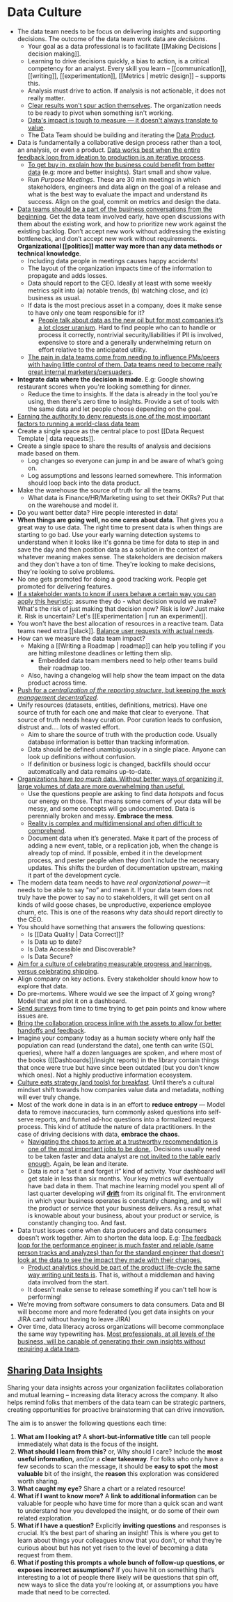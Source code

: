 # Data Culture

- The data team needs to be focus on delivering insights and supporting decisions. The outcome of the data team work data are _decisions_. 
	- Your goal as a data professional is to facilitate [[Making Decisions | decision making]].
	- Learning to drive decisions quickly, a bias to action, is a critical competency for an analyst. Every skill you learn – [[communication]], [[writing]], [[experimentation]], [[Metrics | metric design]] – supports this.
	- Analysis must drive to action. If analysis is not actionable, it does not really matter.
	- [Clear results won't spur action themselves](https://www.linkedin.com/posts/eric-weber-060397b7_data-analytics-machinelearning-activity-6675746028144205824-CQxW/). The organization needs to be ready to pivot when something isn't working.
	- [Data's impact is tough to measure — it doesn't always translate to value](https://dfrieds.com/articles/data-science-reality-vs-expectations.html).
	- The Data Team should be building and iterating the [Data Product](https://locallyoptimistic.com/post/run-your-data-team-like-a-product-team/).
- Data is fundamentally a collaborative design process rather than a tool, an analysis, or even a product. [Data works best when the entire feedback loop from ideation to production is an iterative process](https://pedram.substack.com/p/data-can-learn-from-design).
	- [To get buy in, explain how the business could benefit from better data](https://youtu.be/Mlz1VwxZuDs) (e.g: more and better insights). Start small and show value. 
	- Run _Purpose Meetings_. These are 30 min meetings in which stakeholders, engineers and data align on the goal of a release and what is the best way to evaluate the impact and understand its success. Align on the goal, commit on metrics and design the data. 
- [Data teams should be a part of the business conversations from the beginning](https://cultivating-algos.stitchfix.com/). Get the data team involved early, have open discussions with them about the existing work, and how to prioritize new work against the existing backlog. Don’t accept new work without addressing the existing bottlenecks, and don’t accept new work without requirements. **Organizational [[politics]] matter way more than any data methods or technical knowledge**.
	- Including data people in meetings causes happy accidents!
	- The layout of the organization impacts time of the information to propagate and adds losses.
	- Data should report to the CEO. Ideally at least with some weekly metrics split into (a) notable trends, (b) watching close, and (c) business as usual. 
	- If data is the most precious asset in a company, does it make sense to have only one team responsible for it?
		- [People talk about data as the new oil but for most companies it’s a lot closer uranium](https://news.ycombinator.com/item?id=27781286). Hard to find people who can to handle or process it correctly, nontrivial security/liabilities if PII is involved, expensive to store and a generally underwhelming return on effort relative to the anticipated utility.
	- [The pain in data teams come from needing to influence PMs/peers with having little control of them. Data teams need to become really great internal marketers/persuaders](https://anchor.fm/census/episodes/The-evolution-of-the-data-industry--data-jobs-w-Avo-CEO-and-Co-founder-Stefania-Olafsdottir-e16hu1l).  
- **Integrate data where the decision is made**. E.g: Google showing restaurant scores when you're looking something for dinner.
	- Reduce the time to insights. If the data is already in the tool you're using, then there's zero time to insights. Provide a set of tools with the same data and let people choose depending on the goal.
- [Earning the authority to deny requests is one of the most important factors to running a world-class data team](https://twitter.com/teej_m/status/1420432376270782464)
- Create a single space as the central place to post [[Data Request Template | data requests]]. 
- Create a single space to share the results of analysis and decisions made based on them.
	- Log changes so everyone can jump in and be aware of what’s going on.
	- Log assumptions and lessons learned somewhere. This information should loop back into the data product.
- Make the warehouse the source of truth for all the teams. 
	- What data is Finance/HR/Marketing using to set their OKRs? Put that on the warehouse and model it.
- Do you want better data? Hire people interested in data! 
- **When things are going well, no one cares about data**. That gives you a great way to use data. The right time to present data is when things are starting to go bad. Use your early warning detection systems to understand when it looks like it's gonna be time for data to step in and save the day and then position data as a solution in the context of whatever meaning makes sense. The stakeholders are decision makers and they don't have a ton of time. They're looking to make decisions, they're looking to solve problems.
- No one gets promoted for doing a good tracking work. People get promoted for delivering features.
- [If a stakeholder wants to know if users behave a certain way you can apply this heuristic](https://twitter.com/teej_m/status/1456719714420289536): assume they do - what decision would we make? What's the risk of just making that decision now? Risk is low? Just make it. Risk is uncertain? Let's [[Experimentation | run an experiment]].
- You won't have the best allocation of resources in a reactive team. Data teams need extra [[slack]]. [Balance user requests with actual needs](https://scientistemily.substack.com/p/product-management-skills-for-data).
- How can we measure the data team impact?
	- Making a [[Writing a Roadmap | roadmap]] can help you telling if you are hitting milestone deadlines or letting them slip.
	   - Embedded data team members need to help other teams build their roadmap too.
	- Also, having a changelog will help show the team impact on the data product across time.
- [Push for a _centralization of the reporting structure_, but keeping the _work management decentralized_](https://erikbern.com/2021/07/07/the-data-team-a-short-story.html).
- Unify resources (datasets, entities, definitions, metrics). Have one source of truth for each one and make that clear to everyone. That source of truth needs heavy curation. Poor curation leads to confusion, distrust and…. lots of wasted effort.
	- Aim to share the source of truth with the production code. Usually database information is better than tracking information.
	- Data should be defined unambiguously in a single place. Anyone can look up definitions without confusion.
	- If definition or business logic is changed, backfills should occur automatically and data remains up-to-date.
- [Organizations have _too much_ data. Without better ways of organizing it, large volumes of data are more overwhelming than useful.](https://towardsdatascience.com/good-data-citizenship-doesnt-work-265f13a37fa5)
	- Use the questions people are asking to find data _hotspots_ and focus our energy on those. That means some corners of your data will be messy, and some concepts will go undocumented. Data is perennially broken and messy. **Embrace the mess**.
	- [Reality is complex and multidimensional and often difficult to comprehend](https://mobile.twitter.com/rahulj51/status/1485429967131639808).
	- Document data when it’s generated. Make it part of the process of adding a new event, table, or a replication job, when the change is already top of mind. If possible, embed it in the development process, and pester people when they don’t include the necessary updates. This shifts the burden of documentation upstream, making it part of the development cycle.
- The modern data team needs to have _real organizational power_—it needs to be able to say "no” and mean it. If your data team does not truly have the power to say no to stakeholders, it will get sent on all kinds of wild goose chases, be unproductive, experience employee churn, etc. This is one of the reasons why data should report directly to the CEO.
- You should have something that answers the following questions:
	- Is [[Data Quality | Data Correct]]?
	- Is Data up to date?
	- Is Data Accessible and Discoverable?
	- Is Data Secure?
- [Aim for a culture of celebrating measurable progress and learnings, versus celebrating shipping](https://erikbern.com/2021/07/07/the-data-team-a-short-story.html).
- Align company on key actions. Every stakeholder should know how to explore that data. 
- Do pre-mortems. Where would we see the impact of *X* going wrong? Model that and plot it on a dashboard.
- [Send surveys](https://docs.google.com/forms/d/e/1FAIpQLSfufs_0zOGlFiE6oqrdZU7xCi399CBYbIlZkAMe15GTRRcPZA/viewform) from time to time trying to get pain points and know where issues are.
- [Bring the collaboration process inline with the assets to allow for better handoffs and feedback](https://pedram.substack.com/p/data-can-learn-from-design).
- Imagine your company today as a human society where only half the population can read (understand the data), one tenth can write (SQL queries), where half a dozen languages are spoken, and where most of the books ([[Dashboards]]/insight reports) in the library contain things that once were true but have since been outdated (but you don’t know which ones). Not a highly productive information ecosystem.
- [Culture eats strategy (and tools) for breakfast](https://news.ycombinator.com/item?id=29062266). Until there’s a cultural mindset shift towards how companies value data and metadata, nothing will ever truly change.
- Most of the work done in data is in an effort to **reduce entropy** — Model data to remove inaccuracies, turn commonly asked questions into self-serve reports, and funnel ad-hoc questions into a formalized request process. This kind of attitude the nature of data practitioners. In the case of driving decisions with data, **embrace the chaos**.
	- [Navigating the chaos to arrive at a trustworthy recommendation is one of the most important jobs to be done.](https://roundup.getdbt.com/p/iterating-on-your-data-team). Decisions usually need to be taken faster and data analyst are [not invited to the table early enough](https://petrjanda.substack.com/p/bring-data-analyst-to-the-table). Again, be lean and iterate.
	- Data is _not_ a “set it and forget it” kind of activity. Your dashboard _will_ get stale in less than six months. Your key metrics _will_ eventually have bad data in them. That machine learning model you spent all of last quarter developing _will_ **[drift](https://towardsdatascience.com/model-drift-in-machine-learning-models-8f7e7413b563)** from its original fit. The environment in which your business operates is constantly changing, and so will the product or service that your business delivers. As a result, what is knowable about your business, about your product or service, is constantly changing too. And fast.
- Data trust issues come when data producers and data consumers doesn't work together. Aim to shorten the data loop. E.g: [The feedback loop for the performance engineer is much faster and reliable (same person tracks and analyzes) than for the standard engineer that doesn't look at the data to see the impact they made with their changes.](https://www.heavybit.com/library/podcasts/the-right-track/ep-8-defining-the-data-scientist-with-josh-wills-of-weavegrid/)
	- [Product analytics should be part of the product life-cycle the same way writing unit tests is](https://youtu.be/qK6vAJKh6fo). That is, without a middleman and having data involved from the start.  
	- It doesn't make sense to release something if you can't tell how is performing!
- We're moving from software consumers to data consumers. Data and BI will become more and more federated (you get data insights on your JIRA card without having to leave JIRA)
- Over time, data literacy across organizations will become commonplace the same way typewriting has. [Most professionals, at all levels of the business, will be capable of generating their own insights without requiring a data team](https://roundup.getdbt.com/p/data-expertise-everywhere).

## [Sharing Data Insights](https://locallyoptimistic.com/post/share-your-data-insights-to-engage-your-colleagues/)
 Sharing your data insights across your organization facilitates collaboration and mutual learning – increasing data literacy across the company. It also helps remind folks that members of the data team can be strategic partners, creating opportunities for proactive brainstorming that can drive innovation.
 
 The aim is to answer the following questions each time:
 1. **What am I looking at?** A **short-but-informative title** can tell people immediately what data is the focus of the insight.
 2. **What should I learn from this?** or, Why should I care? Include the **most useful information,** and/or a **clear takeaway**. For folks who only have a few seconds to scan the message, it should be **easy to spot** the **most valuable** bit of the insight, the **reason** this exploration was considered worth sharing.
 3. **What caught my eye?** Share a chart or a related resource!
 4. **What if I want to know more?** A **link to additional information** can be valuable for people who have time for more than a quick scan and want to understand how you developed the insight, or do some of their own related exploration.
 5. **What if I have a question?** Explicitly **inviting questions** and responses is crucial. It’s the best part of sharing an insight! This is where you get to learn about things your colleagues know that you don’t, or what they’re curious about but has not yet risen to the level of becoming a data request from them.
 6. **What if posting this prompts a whole bunch of follow-up questions, or exposes incorrect assumptions?** If you have hit on something that’s interesting to a lot of people there likely will be questions that spin off, new ways to slice the data you’re looking at, or assumptions you have made that need to be corrected.